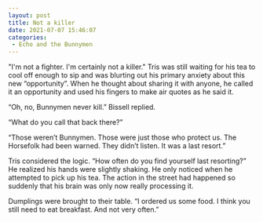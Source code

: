 ```yaml
---
layout: post
title: Not a killer
date: 2021-07-07 15:46:07
categories:
 - Echo and the Bunnymen
---
```


"I'm not a fighter. I'm certainly not a killer." Tris was still waiting for his tea to cool off enough to sip and was blurting out his primary anxiety about this new “opportunity”. When he thought about sharing it with anyone, he called it an opportunity and used his fingers to make air quotes as he said it.&nbsp;

“Oh, no, Bunnymen never kill.” Bissell replied.

“What do you call that back there?”&nbsp;

“Those weren’t Bunnymen. Those were just those who protect us. The Horsefolk had been warned. They didn’t listen. It was a last resort.”

Tris considered the logic. “How often do you find yourself last resorting?” He realized his hands were slightly shaking. He only noticed when he attempted to pick up his tea. The action in the street had happened so suddenly that his brain was only now really processing it.

Dumplings were brought to their table. “I ordered us some food. I think you still need to eat breakfast. And not very often.”

